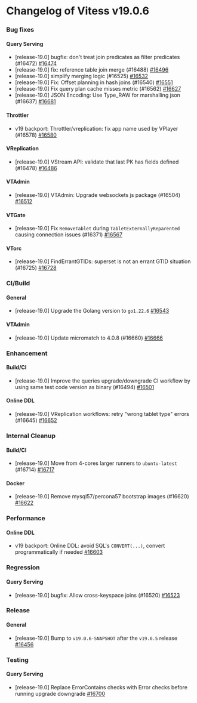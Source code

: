 # Changelog of Vitess v19.0.6

### Bug fixes 
#### Query Serving
 * [release-19.0] bugfix: don't treat join predicates as filter predicates (#16472) [#16474](https://github.com/vitessio/vitess/pull/16474)
 * [release-19.0] fix: reference table join merge (#16488) [#16496](https://github.com/vitessio/vitess/pull/16496)
 * [release-19.0] simplify merging logic (#16525) [#16532](https://github.com/vitessio/vitess/pull/16532)
 * [release-19.0] Fix: Offset planning in hash joins (#16540) [#16551](https://github.com/vitessio/vitess/pull/16551)
 * [release-19.0] Fix query plan cache misses metric (#16562) [#16627](https://github.com/vitessio/vitess/pull/16627)
 * [release-19.0] JSON Encoding: Use Type_RAW for marshalling json (#16637) [#16681](https://github.com/vitessio/vitess/pull/16681) 
#### Throttler
 * v19 backport: Throttler/vreplication: fix app name used by VPlayer (#16578) [#16580](https://github.com/vitessio/vitess/pull/16580) 
#### VReplication
 * [release-19.0] VStream API: validate that last PK has fields defined (#16478) [#16486](https://github.com/vitessio/vitess/pull/16486) 
#### VTAdmin
 * [release-19.0] VTAdmin: Upgrade websockets js package (#16504) [#16512](https://github.com/vitessio/vitess/pull/16512) 
#### VTGate
 * [release-19.0] Fix `RemoveTablet` during `TabletExternallyReparented` causing connection issues (#16371) [#16567](https://github.com/vitessio/vitess/pull/16567) 
#### VTorc
 * [release-19.0] FindErrantGTIDs: superset is not an errant GTID situation (#16725) [#16728](https://github.com/vitessio/vitess/pull/16728)
### CI/Build 
#### General
 * [release-19.0] Upgrade the Golang version to `go1.22.6` [#16543](https://github.com/vitessio/vitess/pull/16543) 
#### VTAdmin
 * [release-19.0] Update micromatch to 4.0.8 (#16660) [#16666](https://github.com/vitessio/vitess/pull/16666)
### Enhancement 
#### Build/CI
 * [release-19.0] Improve the queries upgrade/downgrade CI workflow by using same test code version as binary (#16494) [#16501](https://github.com/vitessio/vitess/pull/16501) 
#### Online DDL
 * [release-19.0] VReplication workflows: retry "wrong tablet type" errors (#16645) [#16652](https://github.com/vitessio/vitess/pull/16652)
### Internal Cleanup 
#### Build/CI
 * [release-19.0] Move from 4-cores larger runners to `ubuntu-latest` (#16714) [#16717](https://github.com/vitessio/vitess/pull/16717) 
#### Docker
 * [release-19.0] Remove mysql57/percona57 bootstrap images (#16620) [#16622](https://github.com/vitessio/vitess/pull/16622)
### Performance 
#### Online DDL
 * v19 backport: Online DDL: avoid SQL's `CONVERT(...)`, convert programmatically if needed [#16603](https://github.com/vitessio/vitess/pull/16603)
### Regression 
#### Query Serving
 * [release-19.0] bugfix: Allow cross-keyspace joins (#16520) [#16523](https://github.com/vitessio/vitess/pull/16523)
### Release 
#### General
 * [release-19.0] Bump to `v19.0.6-SNAPSHOT` after the `v19.0.5` release [#16456](https://github.com/vitessio/vitess/pull/16456)
### Testing 
#### Query Serving
 * [release-19.0] Replace ErrorContains checks with Error checks before running upgrade downgrade [#16700](https://github.com/vitessio/vitess/pull/16700)

